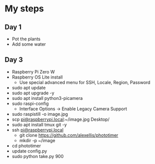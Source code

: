 # My steps


## Day 1

- Pot the plants
- Add some water

## Day 3

- Raspberry Pi Zero W
- Raspberry OS Lite install
  - Use special advanced menu for SSH, Locale, Region, Password
- sudo apt update
- sudo apt upgrade -y
- sudo apt install python3-picamera
- sudo raspi-config
  - Interface Options -> Enable Legacy Camera Support
- sudo raspistill -o image.jpg
- scp pi@raspberrypi.local:~/image.jpg Desktop/
- sudo apt install tmux git -y
- ssh pi@raspberrypi.local
  - git clone https://github.com/alexellis/phototimer
  - mkdir -p ~/image
- cd phototimer
- update config.py
- sudo python take.py 900
